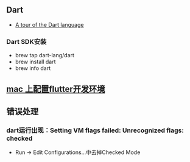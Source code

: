 ## Dart
+ [A tour of the Dart language](https://dart.dev/guides/language/language-tour)

### Dart SDK安装
- brew tap dart-lang/dart
- brew install dart
- brew info dart

## [mac 上配置flutter开发环境](https://www.jianshu.com/p/eb782589be82)


## 错误处理
### dart运行出现：Setting VM flags failed: Unrecognized flags: checked
- Run -> Edit Configurations...中去掉Checked Mode